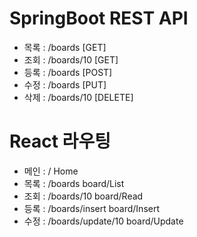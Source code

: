 # SpringBoot REST API
- 목록 : /boards                [GET]
- 조회 : /boards/10             [GET]
- 등록 : /boards                [POST]
- 수정 : /boards                [PUT]
- 삭제 : /boards/10             [DELETE]

# React 라우팅  
- 메인 : /                      Home
- 목록 : /boards                board/List
- 조회 : /boards/10             board/Read
- 등록 : /boards/insert         board/Insert
- 수정 : /boards/update/10      board/Update

